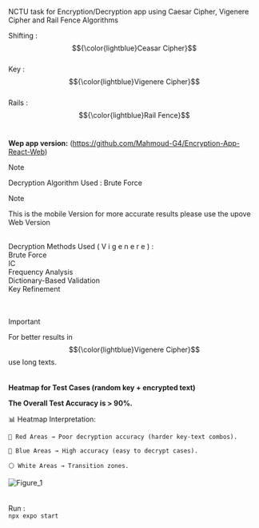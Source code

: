 NCTU task for Encryption/Decryption app using Caesar Cipher, Vigenere Cipher and Rail Fence Algorithms </br>


Shifting : $${\color{lightblue}Ceasar Cipher}$$ </br>
Key : $${\color{lightblue}Vigenere Cipher}$$ </br>
Rails :  $${\color{lightblue}Rail Fence}$$ </br>

 <b>Wep app version:</b>
 (https://github.com/Mahmoud-G4/Encryption-App-React-Web)

> [!NOTE]
> Decryption Algorithm Used : Brute Force </br>

> [!NOTE]
> This is the mobile Version for more accurate results please use the upove Web Version </br>
</br>
Decryption Methods Used ( V i g e n e r e ) :</br>
Brute Force </br>
IC </br>
Frequency Analysis </br>
Dictionary-Based Validation </br>
Key Refinement </br>
</br> </br>




> [!IMPORTANT]
> For better results in $${\color{lightblue}Vigenere Cipher}$$ use long texts.
</br></br></br>
<b>Heatmap for Test Cases (random key + encrypted text)</b>

<b>The Overall Test Accuracy is > 90%.</b>

📊 Heatmap Interpretation:

    🔴 Red Areas → Poor decryption accuracy (harder key-text combos).

    🔵 Blue Areas → High accuracy (easy to decrypt cases).

    ⚪ White Areas → Transition zones.


![Figure_1](https://github.com/user-attachments/assets/401cf498-9558-4cde-862e-a16e344e5b28)
 </br> </br> </br>
Run : </br>
```npx expo start ```

